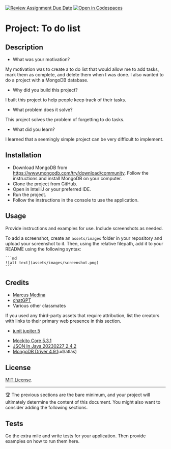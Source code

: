 [![Review Assignment Due Date](https://classroom.github.com/assets/deadline-readme-button-24ddc0f5d75046c5622901739e7c5dd533143b0c8e959d652212380cedb1ea36.svg)](https://classroom.github.com/a/MYVtI0hB)
[![Open in Codespaces](https://classroom.github.com/assets/launch-codespace-7f7980b617ed060a017424585567c406b6ee15c891e84e1186181d67ecf80aa0.svg)](https://classroom.github.com/open-in-codespaces?assignment_repo_id=11363379)
# Project: To do list

## Description

- What was your motivation?

My motivation was to create a to do list that would allow me to add tasks, mark them as complete, and delete them when I was done.
I also wanted to do a project with a MongoDB database.
- Why did you build this project?

I built this project to help people keep track of their tasks.

- What problem does it solve?

This project solves the problem of forgetting to do tasks.

- What did you learn?

I learned that a seemingly simple project can be very difficult to implement.

## Installation

- Download MongoDB from https://www.mongodb.com/try/download/community. 
Follow the instructions and install MongoDB on your computer.
- Clone the project from GitHub.
- Open in IntelliJ or your preferred IDE.
- Run the project.
- Follow the instructions in the console to use the application.

## Usage

Provide instructions and examples for use. Include screenshots as needed.

To add a screenshot, create an `assets/images` folder in your repository and upload your screenshot to it. Then, using the relative filepath, add it to your README using the following syntax:

    ```md
    ![alt text](assets/images/screenshot.png)
    ```

## Credits


* [Marcus Medina](https://github.com/marcusjobb)
* [chatGPT](https://chat.openai.com/)
* Various other classmates


If you used any third-party assets that require attribution, list the creators with links to their primary web presence in this section.
* [junit jupiter 5](https://mvnrepository.com/artifact/org.junit.jupiter/junit-jupiter/5.7.0)
- [Mockito Core 5.3.1](https://mvnrepository.com/artifact/org.mockito/mockito-core/5.3.1)
- [JSON In Java 20230227 2.4.2](https://mvnrepository.com/artifact/com.fasterxml.jackson.dataformat/jackson-dataformat-json/20230227.2.4.2)
- [MongoDB Driver 4.9.1](https://mvnrepository.com/artifact/org.mongodb/mongodb-driver/4.9.1)ud/atlas)

## License

 [MIT License](https://choosealicense.com/licenses/mit/).

---

🏆 The previous sections are the bare minimum, and your project will ultimately determine the content of this document. You might also want to consider adding the following sections.

## Tests

Go the extra mile and write tests for your application. Then provide examples on how to run them here.
